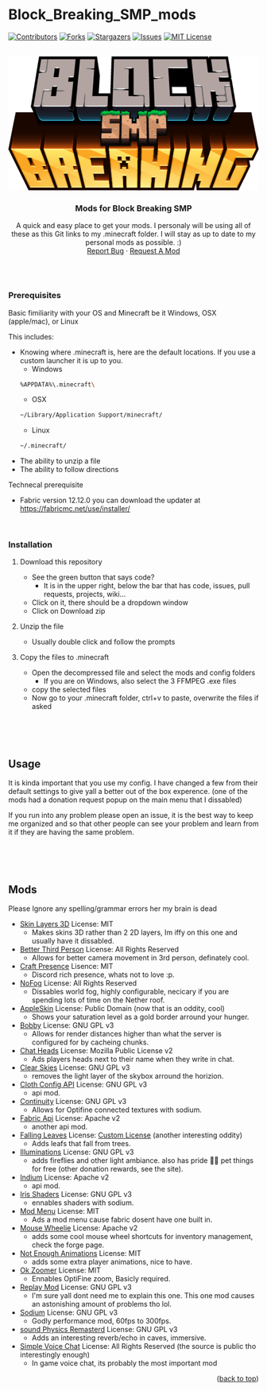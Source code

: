 # Block_Breaking_SMP_mods
<div id="top"></div>
<!--
*** Thanks for checking out the Best-README-Template. If you have a suggestion
*** that would make this better, please fork the repo and create a pull request
*** or simply open an issue with the tag "enhancement".
*** Don't forget to give the project a star!
*** Thanks again! Now go create something AMAZING! :D
-->



<!-- PROJECT SHIELDS -->
<!--
*** I'm using markdown "reference style" links for readability.
*** Reference links are enclosed in brackets [ ] instead of parentheses ( ).
*** See the bottom of this document for the declaration of the reference variables
*** for contributors-url, forks-url, etc. This is an optional, concise syntax you may use.
*** https://www.markdownguide.org/basic-syntax/#reference-style-links
-->
[![Contributors][contributors-shield]][contributors-url]
[![Forks][forks-shield]][forks-url]
[![Stargazers][stars-shield]][stars-url]
[![Issues][issues-shield]][issues-url]
[![MIT License][license-shield]][license-url]

<!-- PROJECT LOGO -->
<br />
<div align="center">
  <a href="https://github.com/VoidAndCaffeine/Block_Breaking_SMP_mods/">
    <img src="images/logo.png" alt="Logo" width="554" height="270">
  </a>

<h3 align="center">Mods for Block Breaking SMP</h3>

  <p align="center">
    A quick and easy place to get your mods. I personaly will be using all of these as this Git links to my .minecraft folder. I will stay as up to date to my personal mods as possible. :)
    <br />
    <a href="https://github.com/VoidAndCaffeine/Block_Breaking_SMP_mods/issues">Report Bug</a>
    ·
    <a href="https://github.com/VoidAndCaffeine/Block_Breaking_SMP_mods/issues">Request A Mod</a>
    <br />
    <br />
  </p>
</div>

<br />

### Prerequisites

Basic fimiliarity with your OS and Minecraft be it Windows, OSX (apple/mac), or Linux

This includes:
* Knowing where .minecraft is, here are the default locations. If you use a custom launcher it is up to you.
    + Windows
    ```sh
    %APPDATA%\.minecraft\
    ```
    + OSX
    ```sh
    ~/Library/Application Support/minecraft/
    ```
    + Linux
    ```sh
    ~/.minecraft/
    ```
* The ability to unzip a file
* The ability to follow directions

Technecal prerequisite

* Fabric version 12.12.0 you can download the updater at https://fabricmc.net/use/installer/

<br />

### Installation

1. Download this repository
    + See the green button that says code?
      * It is in the upper right, below the bar that has code, issues, pull requests, projects, wiki...
    + Click on it, there should be a dropdown window
    + Click on Download zip


2. Unzip the file
    + Usually double click and follow the prompts


4. Copy the files to .minecraft
    + Open the decompressed file and select the mods and config folders
      * If you are on Windows, also select the 3 FFMPEG .exe files
    + copy the selected files
    + Now go to your .minecraft folder, ctrl+v to paste, overwrite the files if asked

<br />
<br />
<br />

<!-- USAGE EXAMPLES -->
## Usage

It is kinda important that you use my config. I have changed a few from their default settings to give yall a better out of the box experence. (one of the mods had a donation request popup on the main menu that I dissabled)

If you run into any problem please open an issue, it is the best way to keep me organized and so that other people can see your problem and learn from it if they are having the same problem.

<br />
<br />
<br />

<!-- ACKNOWLEDGMENTS -->
## Mods

Please Ignore any spelling/grammar errors her my brain is dead

* [Skin Layers 3D](https://www.curseforge.com/minecraft/mc-mods/skin-layers-3d)     License: MIT
    + Makes skins 3D rather than 2 2D layers, Im iffy on this one and usually have it dissabled.
* [Better Third Person](https://www.curseforge.com/minecraft/mc-mods/better-third-person)     License: All Rights Reserved
    + Allows for better camera movement in 3rd person, definately cool.
* [Craft Presence](https://www.curseforge.com/minecraft/mc-mods/craftpresence)    Lisence: MIT
    + Discord rich presence, whats not to love :p.
* [NoFog](https://www.curseforge.com/minecraft/mc-mods/nofog)     License: All Rights Reserved
    + Dissables world fog, highly configurable, necicary if you are spending lots of time on the Nether roof.
* [AppleSkin](https://www.curseforge.com/minecraft/mc-mods/appleskin)    License: Public Domain (now that is an oddity, cool)
    + Shows your saturation level as a gold border arround your hunger.
* [Bobby](https://www.curseforge.com/minecraft/mc-mods/bobby)    License: GNU GPL v3
    + Allows for render distances higher than what the server is configured for by cacheing chunks.
* [Chat Heads](https://www.curseforge.com/minecraft/mc-mods/chat-heads)    License: Mozilla Public License v2
    + Ads players heads next to their name when they write in chat.
* [Clear Skies](https://www.curseforge.com/minecraft/mc-mods/clear-skies)    License: GNU GPL v3
    + removes the light layer of the skybox arround the horizion.
* [Cloth Config API](https://www.curseforge.com/minecraft/mc-mods/cloth-config/files)    License: GNU GPL v3
    + api mod.
* [Continuity](https://www.curseforge.com/minecraft/mc-mods/continuity)    License: GNU GPL v3
    + Allows for Optifine connected textures with sodium.
* [Fabric Api](https://www.curseforge.com/minecraft/mc-mods/fabric-api)     License: Apache v2
    + another api mod.
* [Falling Leaves](https://www.curseforge.com/minecraft/mc-mods/falling-leaves-fabric)    License: [Custom License](https://www.curseforge.com/project/417510/license) (another interesting oddity)
    + Adds leafs that fall from trees.
* [Illuminations](https://www.curseforge.com/minecraft/mc-mods/illuminations)    License: GNU GPL v3
    + adds fireflies and other light ambiance. also has pride 🏳️‍🌈 pet things for free (other donation rewards, see the site).
* [Indium](https://www.curseforge.com/minecraft/mc-mods/indium)    License: Apache v2
    + api mod.
* [Iris Shaders](https://www.curseforge.com/minecraft/mc-mods/irisshaders)    License: GNU GPL v3
    + ennables shaders with sodium.
* [Mod Menu](https://www.curseforge.com/minecraft/mc-mods/modmenu)    License: MIT
    + Ads a mod menu cause fabric dosent have one built in.
* [Mouse Wheelie](https://www.curseforge.com/minecraft/mc-mods/mouse-wheelie)    License: Apache v2
    + adds some cool mouse wheel shortcuts for inventory management, check the forge page.
* [Not Enough Animations](https://www.curseforge.com/minecraft/mc-mods/not-enough-animations)    License: MIT
    + adds some extra player animations, nice to have.
* [Ok Zoomer](https://www.curseforge.com/minecraft/mc-mods/ok-zoomer)    License: MIT
    + Ennables OptiFine zoom, Basicly required.
* [Replay Mod](https://github.com/ReplayMod/ReplayMod)    License: GNU GPL v3
    + I'm sure yall dont need me to explain this one. This one mod causes an astonishing amount of problems tho lol.
* [Sodium](https://www.curseforge.com/minecraft/mc-mods/sodium)    License: GNU GPL v3
    + Godly performance mod, 60fps to 300fps.
* [sound Physics Remasterd](https://www.curseforge.com/minecraft/mc-mods/sound-physics-remastered)    License: GNU GPL v3
    + Adds an interesting reverb/echo in caves, immersive.
* [Simple Voice Chat](https://www.curseforge.com/minecraft/mc-mods/simple-voice-chat)    License: All Rights Reserved (the source is public tho interestingly enough)
    + In game voice chat, its probably the most important mod
<!--* []()    License:-->


<p align="right">(<a href="#top">back to top</a>)</p>



<!-- MARKDOWN LINKS & IMAGES -->
<!-- https://www.markdownguide.org/basic-syntax/#reference-style-links -->
[contributors-shield]: https://img.shields.io/github/contributors/VoidAndCaffeine/Block_Breaking_SMP_mods.svg?style=for-the-badge
[contributors-url]: https://github.com/VoidAndCaffeine/Block_Breaking_SMP_mods/graphs/contributors
[forks-shield]: https://img.shields.io/github/forks/VoidAndCaffeine/Block_Breaking_SMP_mods.svg?style=for-the-badge
[forks-url]: https://github.com/VoidAndCaffeine/Block_Breaking_SMP_mods/network/members
[stars-shield]: https://img.shields.io/github/stars/VoidAndCaffeine/Block_Breaking_SMP_mods.svg?style=for-the-badge
[stars-url]: https://github.com/VoidAndCaffeine/Block_Breaking_SMP_mods/stargazers
[issues-shield]: https://img.shields.io/github/issues/VoidAndCaffeine/Block_Breaking_SMP_mods.svg?style=for-the-badge
[issues-url]: https://github.com/VoidAndCaffeine/Block_Breaking_SMP_mods/issues
[license-shield]: https://img.shields.io/github/license/VoidAndCaffeine/Block_Breaking_SMP_mods.svg?style=for-the-badge
[license-url]: https://github.com/VoidAndCaffeine/Block_Breaking_SMP_mods/blob/main/LICENSE
[product-screenshot]: images/screenshot.png
